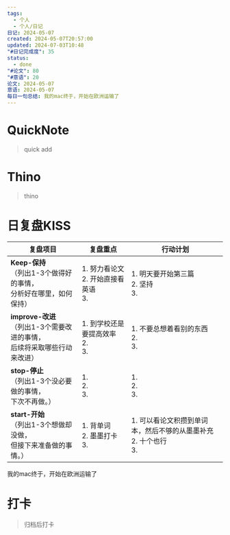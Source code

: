 ```yaml
---
tags:
  - 个人
  - 个人/日记
日记: 2024-05-07
created: 2024-05-07T20:57:00
updated: 2024-07-03T10:48
"#日记完成度": 35
status:
  - done
"#论文": 80
"#意语": 20
论文: 2024-05-07
意语: 2024-05-07
每日一句总结: 我的mac终于，开始在欧洲运输了
---
```

# QuickNote
> quick add

# Thino
> thino

# 日复盘KISS
| **复盘项目**                                             | **复盘重点**                      | **行动计划**                                    |
| ---------------------------------------------------- | ----------------------------- | ------------------------------------------- |
| **Keep-保持**<br>（列出1-3个做得好的事情，<br>   分析好在哪里，如何保持）     | 1.  努力看论文<br>2. 开始直接看英语<br>3. | 1.  明天要开始第三篇<br>2. 坚持<br>3.                 |
| **improve-改进**<br>（列出1-3个需要改进的事情，<br>  后续将采取哪些行动来改进） | 1.  到学校还是要提高效率<br>2. <br>3.   | 1.  不要总想着看别的东西<br>2. <br>3.                 |
| **stop-停止**<br>（列出1-3个没必要做的事情，<br>下次不再做。）            | 1.  <br>2. <br>3.             | 1.  <br>2. <br>3.                           |
| **start-开始**<br>（列出1-3个想做却没做，<br>但接下来准备做的事情。）        | 1.  背单词<br>2. 墨墨打卡<br>3.      | 1.  可以看论文积攒到单词本，然后不够的从墨墨补充<br>2. 十个也行<br>3. |
我的mac终于，开始在欧洲运输了

# 打卡
> 归档后打卡


